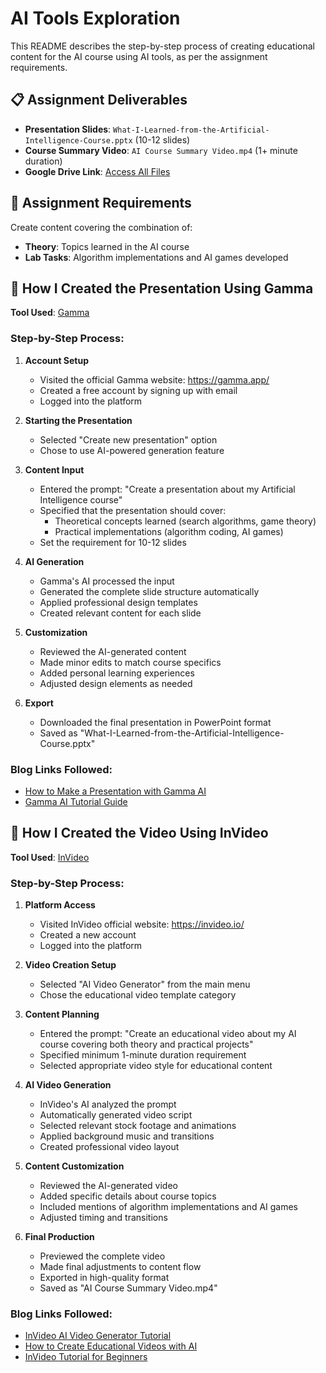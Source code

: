 # AI Tools Exploration

This README describes the step-by-step process of creating educational content for the AI course using AI tools, as per the assignment requirements.

## 📋 Assignment Deliverables

- **Presentation Slides**: `What-I-Learned-from-the-Artificial-Intelligence-Course.pptx` (10-12 slides)
- **Course Summary Video**: `AI Course Summary Video.mp4` (1+ minute duration)
- **Google Drive Link**: [Access All Files](https://drive.google.com/drive/folders/1Qnuqooarik-ilXzOi9K0TzAHnCzSHZp-?usp=drive_link)

## 📝 Assignment Requirements

Create content covering the combination of:

- **Theory**: Topics learned in the AI course
- **Lab Tasks**: Algorithm implementations and AI games developed

## 🎯 How I Created the Presentation Using Gamma

**Tool Used**: [Gamma](https://gamma.app/)

### Step-by-Step Process:

1. **Account Setup**

   - Visited the official Gamma website: https://gamma.app/
   - Created a free account by signing up with email
   - Logged into the platform

2. **Starting the Presentation**

   - Selected "Create new presentation" option
   - Chose to use AI-powered generation feature

3. **Content Input**

   - Entered the prompt: "Create a presentation about my Artificial Intelligence course"
   - Specified that the presentation should cover:
     - Theoretical concepts learned (search algorithms, game theory)
     - Practical implementations (algorithm coding, AI games)
   - Set the requirement for 10-12 slides

4. **AI Generation**

   - Gamma's AI processed the input
   - Generated the complete slide structure automatically
   - Applied professional design templates
   - Created relevant content for each slide

5. **Customization**

   - Reviewed the AI-generated content
   - Made minor edits to match course specifics
   - Added personal learning experiences
   - Adjusted design elements as needed

6. **Export**
   - Downloaded the final presentation in PowerPoint format
   - Saved as "What-I-Learned-from-the-Artificial-Intelligence-Course.pptx"

### Blog Links Followed:

- [How to Make a Presentation with Gamma AI](https://gamma.app/blog/how-to-make-a-presentation)
- [Gamma AI Tutorial Guide](https://help.gamma.app/en/)

## 🎥 How I Created the Video Using InVideo

**Tool Used**: [InVideo](https://invideo.io/)

### Step-by-Step Process:

1. **Platform Access**

   - Visited InVideo official website: https://invideo.io/
   - Created a new account
   - Logged into the platform

2. **Video Creation Setup**

   - Selected "AI Video Generator" from the main menu
   - Chose the educational video template category

3. **Content Planning**

   - Entered the prompt: "Create an educational video about my AI course covering both theory and practical projects"
   - Specified minimum 1-minute duration requirement
   - Selected appropriate video style for educational content

4. **AI Video Generation**

   - InVideo's AI analyzed the prompt
   - Automatically generated video script
   - Selected relevant stock footage and animations
   - Applied background music and transitions
   - Created professional video layout

5. **Content Customization**

   - Reviewed the AI-generated video
   - Added specific details about course topics
   - Included mentions of algorithm implementations and AI games
   - Adjusted timing and transitions

6. **Final Production**
   - Previewed the complete video
   - Made final adjustments to content flow
   - Exported in high-quality format
   - Saved as "AI Course Summary Video.mp4"

### Blog Links Followed:

- [InVideo AI Video Generator Tutorial](https://invideo.io/blog/ai-video-generator/)
- [How to Create Educational Videos with AI](https://invideo.io/blog/how-to-make-educational-videos/)
- [InVideo Tutorial for Beginners](https://invideo.io/blog/invideo-tutorial/)

